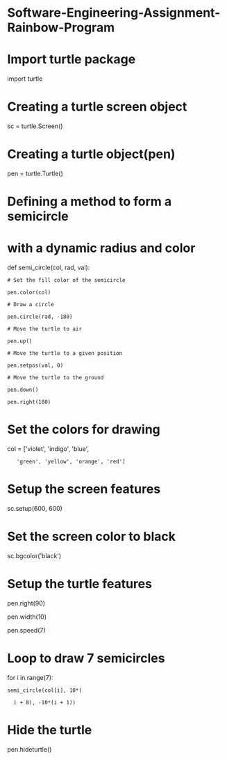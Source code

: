 # Software-Engineering-Assignment-Rainbow-Program

# Import turtle package

import turtle
 
# Creating a turtle screen object

sc = turtle.Screen()
 
# Creating a turtle object(pen)

pen = turtle.Turtle()
 
# Defining a method to form a semicircle
# with a dynamic radius and color

def semi_circle(col, rad, val):
 
    # Set the fill color of the semicircle

    pen.color(col)
 
    # Draw a circle

    pen.circle(rad, -180)
 
    # Move the turtle to air

    pen.up()

    # Move the turtle to a given position

    pen.setpos(val, 0)
 
    # Move the turtle to the ground

    pen.down()

    pen.right(180)
 
# Set the colors for drawing

col = ['violet', 'indigo', 'blue', 

       'green', 'yellow', 'orange', 'red']
 
# Setup the screen features

sc.setup(600, 600)
 
# Set the screen color to black

sc.bgcolor('black')
 
# Setup the turtle features

pen.right(90)

pen.width(10)

pen.speed(7)
 
# Loop to draw 7 semicircles

for i in range(7):

    semi_circle(col[i], 10*(

      i + 8), -10*(i + 1))
 
# Hide the turtle
pen.hideturtle()

